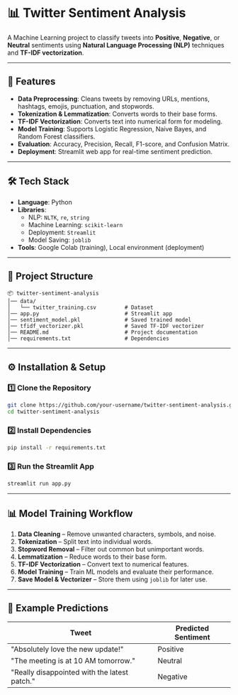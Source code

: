 # 📊 Twitter Sentiment Analysis

A Machine Learning project to classify tweets into **Positive**, **Negative**, or **Neutral** sentiments using **Natural Language Processing (NLP)** techniques and **TF-IDF vectorization**.

---

## 🚀 Features
- **Data Preprocessing**: Cleans tweets by removing URLs, mentions, hashtags, emojis, punctuation, and stopwords.
- **Tokenization & Lemmatization**: Converts words to their base forms.
- **TF-IDF Vectorization**: Converts text into numerical form for modeling.
- **Model Training**: Supports Logistic Regression, Naive Bayes, and Random Forest classifiers.
- **Evaluation**: Accuracy, Precision, Recall, F1-score, and Confusion Matrix.
- **Deployment**: Streamlit web app for real-time sentiment prediction.

---

## 🛠️ Tech Stack
- **Language**: Python
- **Libraries**:
  - NLP: `NLTK`, `re`, `string`
  - Machine Learning: `scikit-learn`
  - Deployment: `Streamlit`
  - Model Saving: `joblib`
- **Tools**: Google Colab (training), Local environment (deployment)

---

## 📂 Project Structure
```
📦 twitter-sentiment-analysis
│── data/
│   └── twitter_training.csv         # Dataset
│── app.py                           # Streamlit app
│── sentiment_model.pkl              # Saved trained model
│── tfidf_vectorizer.pkl             # Saved TF-IDF vectorizer
│── README.md                        # Project documentation
│── requirements.txt                 # Dependencies
```

---

## ⚙️ Installation & Setup

### 1️⃣ Clone the Repository
```bash
git clone https://github.com/your-username/twitter-sentiment-analysis.git
cd twitter-sentiment-analysis
```

### 2️⃣ Install Dependencies
```bash
pip install -r requirements.txt
```

### 3️⃣ Run the Streamlit App
```bash
streamlit run app.py
```

---

## 📊 Model Training Workflow
1. **Data Cleaning** – Remove unwanted characters, symbols, and noise.
2. **Tokenization** – Split text into individual words.
3. **Stopword Removal** – Filter out common but unimportant words.
4. **Lemmatization** – Reduce words to their base form.
5. **TF-IDF Vectorization** – Convert text to numerical features.
6. **Model Training** – Train ML models and evaluate their performance.
7. **Save Model & Vectorizer** – Store them using `joblib` for later use.

---

## 🧪 Example Predictions
| Tweet | Predicted Sentiment |
|-------|--------------------|
| "Absolutely love the new update!" | Positive |
| "The meeting is at 10 AM tomorrow." | Neutral |
| "Really disappointed with the latest patch." | Negative |

